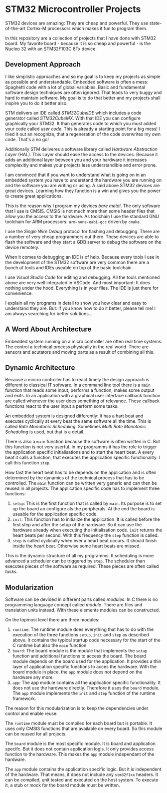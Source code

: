 STM32 Microcontroller Projects
==============================

STM32 devices are amazing: They are cheap and powerful.
They use state-of-the-art Cortex-M processors which makes it fun to program them.

In this repository are a collection of projects that I have done with STM32 board.
My favorite board - because it is so cheap and powerful - is the Nucleo 32 with an STM32F103C
8Tx device.


Development Approach
--------------------

I like simplistic approaches and so my goal is to keep my projects as simple as possible and understandable.
Embedded software is often a mess: Spaghetti code with a lot of global variables.
Basic and fundamental software design techniques are often ignored.
That leads to very buggy and hard to maintain software.
My goal is to do that better and my projects shall inspire you to do it better also.

STM delivers an IDE called _STM32CubeIDE_ which includes a code generator called _STM32CubeMX_.
With that IDE you can configure graphically your STM32.
It than generates code to which you must added your code called _user code_.
This is already a starting point for a big mess!
I tried it out an recognize, that a regeneration of the code overwrites my own code.
That's a no go!

Additionally STM deliveres a software library called _Hardware Abstraction Layer_ (HAL).
This Layer should ease the access to the devices.
Because it adds an additional layer between you and your hardware it increases complexitiy
and makes your projects less understandible and error prone.

I am convinced that if you want to understand what is going on in an embedded system
you have to understand the hardware you are running on and the software you are writing or using.
A said above STM32 devices are great devices.
Learning how they function is a win and gives you the power to create great applications.

This is the reason why I program my devices _bare metal_.
The only software that I use is CMSIS.
CMSIS is not much more than some header files that allow you the access to the hardware.
As toolchain I use the standard GNU toolchain for ARM processors: `arm-none-eabi-gcc`
driven by `cmake`.

I use the _Single Wire Debug_ protocol for flashing and debugging.
There are a number of very cheap programmers out there.
These devices are able to flash the software
and they start a GDB server to debug the software on the device remotely.

When it comes to debugging an IDE is of help.
Because every tools I use in the development of the STM32 software are very common
there are a bunch of tools and IDEs useable on top of the basic toolchain.

I use _Visual Studio Code_ for editing and debugging.
All the tools mentioned above are very well integrated in VSCode.
And most important: It does nothing under the hood.
Everything is in your files.
The IDE is just there for convenience.

I explain all my programs in detail to show you how clear and easy to understand they are.
But: If you know how to do it better, please tell me!
I am always searching for better solutions...


A Word About Architecture
-------------------------

Embedded system running on a micro controller are often real time systems:
The control a technical process physically in the real world.
There are sensors and acutators and moving parts as a result of combining all this.


Dynamic Architecture
--------------------

Because a mircro controller has to react timely the design approach is different to classical IT software.
In a command line tool there is a `main` function that reads some input, performs a function,
makes some output and exits.
In an application with a graphical user interface callback function are called whenever the user does something of relevance.
These callback functions react to the user input a perform some tasks.

An embedded system is designed differently:
It has a hart beat and executes cyclically at every beat the same software all the time.
This is called _Rate Monotonic Scheduling_.
Sometimes _Multi Rate Monotonic Scheduling_ is used, but that is a detail.

There is also a `main` function because the software is often written in C.
But this function is not very userful.
In my programms it has the role to trigger the application specific initialisations
and to start the heart beat.
A every beat it calls a function, that executes the application specific functionality.
I call this function `step`.

How fast the heart beat has to be depends on the application
and is often determined by the dynamics of the technical process that has to be controlled.
The `main` function can be written very generic and can then be reused in all projects.
The application specific code has to implement three functions:
1. `setup`: This is the first function that is called by `main`.
   Its purpose is to set up the board an configure als the peripherals.
   At the end the board is useable for the application specific code.
2. `init`: This function has to initialize the application.
   It is called before the first step and after the setup of the hardware.
   So it can use the hardware already when executing the initialisation code.
   `init` returns the heart beats per second.
   With this frequency the `step` function is called.
3. `step` is called cyclically when ever a heart beat occurs.
   It should finish inside the heart beat.
   Otherwise some heart beats are missed.

This is the dynamic structure of all my programms.
It scheduling is more advanced a scheduler can be triggered by `step`.
The scheduler than executes pieces of the software as required.
These pieces are often called _tasks_.


Modularization
--------------

Software can be devided in different parts called _modules_.
In C there is no programming language concept called _module_.
There are files and translation units instead.
With these elements modules can be constructed.

On the topmost level there are three modules:
1. `runtime`: The runtime module does everything that has to do with the execution of the three functions `setup`, `init` and `step` as described above.
   It contains the typical startup code necessary for the start of the C runtime
   but also the `main` function.
2. `board`: The board module is the module that implements the `setup` function
   and additional functions to access the board.
   The board module depends on the board used for the application.
   It provides a thin layer of application specific functions to acces the hardware.
   With the board module in place, the `app` module does not depend on the hardware any more.
3. `app`: The app module contains all the application specific functionality.
   It does not use the hardware directly.
   Therefore it uses the `board` module.
   The `app` module implements the `init` and `step` function of the runtime framework.

The reason for this modularization is to keep the dependencies under control
and enable reuse:

The `runtime` module must be compiled for each board but is portable.
It uses only CMSIS functions that are available on every board.
So this module can be reused for all projects.

The `board` module is the most specific module.
It is board and application specifc.
But it does not contain application logis.
It only provides access function to the hardware.
This makes the `app` module independant of the hardware.

The `app` module contains the application specific logic.
But it is independent of the hardware.
That means, it does not include any `stm32f1xx` headers.
It can be compiled, unit tested and executed on the host system.
To execute it, a stub or mock for the board module must be written.
